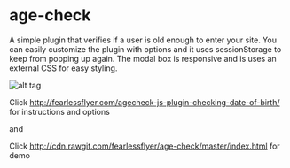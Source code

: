 # age-check

A simple plugin that verifies if a user is old enough to enter your site. You can easily customize the plugin with options and it uses sessionStorage to keep from popping up again. The modal box is responsive and is uses an external CSS for easy styling.

![alt tag](http://cdn.fearlessflyer.com/main/wp-content/uploads/2015/03/age-check-demo.gif)

Click http://fearlessflyer.com/agecheck-js-plugin-checking-date-of-birth/ for instructions and options

and 

Click http://cdn.rawgit.com/fearlessflyer/age-check/master/index.html for demo

